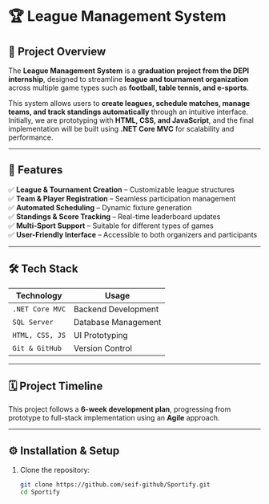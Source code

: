 # 🏆 League Management System  

## 📌 Project Overview  
The **League Management System** is a **graduation project from the DEPI internship**, designed to streamline **league and tournament organization** across multiple game types such as **football, table tennis, and e-sports**.  

This system allows users to **create leagues, schedule matches, manage teams, and track standings automatically** through an intuitive interface. Initially, we are prototyping with **HTML, CSS, and JavaScript**, and the final implementation will be built using **.NET Core MVC** for scalability and performance.  

---

## 🚀 Features  
✅ **League & Tournament Creation** – Customizable league structures  
✅ **Team & Player Registration** – Seamless participation management  
✅ **Automated Scheduling** – Dynamic fixture generation  
✅ **Standings & Score Tracking** – Real-time leaderboard updates  
✅ **Multi-Sport Support** – Suitable for different types of games  
✅ **User-Friendly Interface** – Accessible to both organizers and participants  

---

## 🛠️ Tech Stack  
| **Technology**     | **Usage**                |  
|--------------------|-------------------------|  
| `.NET Core MVC`    | Backend Development      |  
| `SQL Server`      | Database Management      |  
| `HTML, CSS, JS`   | UI Prototyping           |  
| `Git & GitHub`    | Version Control          |  

---

## 🗓️ Project Timeline  
This project follows a **6-week development plan**, progressing from prototype to full-stack implementation using an **Agile** approach.  

---

## ⚙️ Installation & Setup 
1. Clone the repository:  
   ```sh
   git clone https://github.com/seif-github/Sportify.git
   cd Sportify
